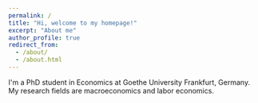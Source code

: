 ```yaml
---
permalink: /
title: "Hi, welcome to my homepage!"
excerpt: "About me"
author_profile: true
redirect_from: 
  - /about/
  - /about.html
---
```


I'm a PhD student in Economics at Goethe University Frankfurt, Germany. My research fields are macroeconomics and labor economics.
